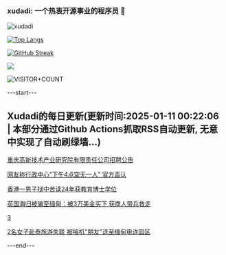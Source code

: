 ### xudadi: 一个热衷开源事业的程序员 👋

![xudadi](https://github-readme-stats-git-masterorgs-github-readme-stats-team.vercel.app/api?username=xudadi)

[![Top Langs](https://github-readme-stats.vercel.app/api/top-langs/?username=xudadi)](https://github.com/anuraghazra/github-readme-stats)

[![GitHub Streak](https://streak-stats.demolab.com?user=xudadi&locale=zh_Hans)](https://git.io/streak-stats)

![](https://raw.githubusercontent.com/xudadi/xudadi/main/assets/github-contribution-grid-snake.svg)

![VISITOR+COUNT](https://komarev.com/ghpvc/?username=xudadi&label=VISITOR+COUNT)


---start---

## Xudadi的每日更新(更新时间:2025-01-11 00:22:06 | 本部分通过Github Actions抓取RSS自动更新, 无意中实现了自动刷绿墙...)

[重庆高新技术产业研究院有限责任公司招聘公告](https://www.gongkaoleida.com/article/2262014)

[网友称行政中心“下午4点空无一人” 官方否认](https://m.163.com/news/article/JLHTFUNO0530JPVV.html)

[香港一男子狱中苦读24年获教育博士学位](https://m.163.com/news/article/JLHP2QV60550HXM1.html)

[英国海归被骗至缅甸：被3万美金买下 获商人带兵救走](https://m.163.com/news/article/JLHPLFB400019K82.html)

[3](https://m.163.com/touch/news/sub/domestic)

[2名女子赴泰旅游失联 被接机"朋友"送至缅甸电诈园区](https://m.163.com/news/article/JLHQK9V100019K82.html)

---end---
